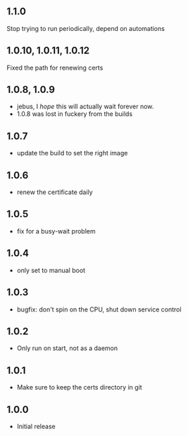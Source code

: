 <!-- https://developers.home-assistant.io/docs/add-ons/presentation#keeping-a-changelog -->

## 1.1.0

Stop trying to run periodically, depend on automations

## 1.0.10, 1.0.11, 1.0.12

Fixed the path for renewing certs

## 1.0.8, 1.0.9

- jebus, I _hope_ this will actually wait forever now.
- 1.0.8 was lost in fuckery from the builds

## 1.0.7

- update the build to set the right image

## 1.0.6

- renew the certificate daily

## 1.0.5

- fix for a busy-wait problem

## 1.0.4

- only set to manual boot

## 1.0.3

- bugfix: don't spin on the CPU, shut down service control

## 1.0.2

- Only run on start, not as a daemon

## 1.0.1

- Make sure to keep the certs directory in git

## 1.0.0

- Initial release
